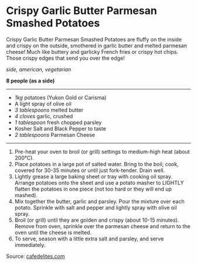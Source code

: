 # Crispy Garlic Butter Parmesan Smashed Potatoes

Crispy Garlic Butter Parmesan Smashed Potatoes are fluffy on the inside and crispy on the outside, smothered in garlic butter and melted parmesan cheese! Much like buttery and garlicky French fries or crispy hot chips. Those crispy edges that send you over the edge!

*side, american, vegetarian*

**8 people (as a side)**

---

- *1kg* potatoes (Yukon Gold or Carisma)
- A light spray of olive oil
- *3 tablespoons* melted butter
- *4 cloves* garlic, crushed
- *1 tablespoon* fresh chopped parsley
- Kosher Salt and Black Pepper to taste
- *2 tablespoons* Parmesan Cheese

---

1. Pre-heat your oven to broil (or grill) settings to medium-high heat (about 200°C).
2. Place potatoes in a large pot of salted water. Bring to the boil; cook, covered for 30-35 minutes or until just fork-tender. Drain well.
3. Lightly grease a large baking sheet or tray with cooking oil spray. Arrange potatoes onto the sheet and use a potato masher to LIGHTLY flatten the potatoes in one piece (not too hard or they will end up mashed).
4. Mix together the butter, garlic and parsley. Pour the mixture over each potato. Sprinkle with salt and pepper and lightly spray with olive oil spray.
5. Broil (or grill) until they are golden and crispy (about 10-15 minutes). Remove from oven, sprinkle over the parmesan cheese and return to the oven until the cheese is melted.
6. To serve, season with a little extra salt and parsley, and serve immediately.

Source: [cafedelites.com](https://cafedelites.com/crispy-garlic-butter-parmesan-smashed-potatoes/)